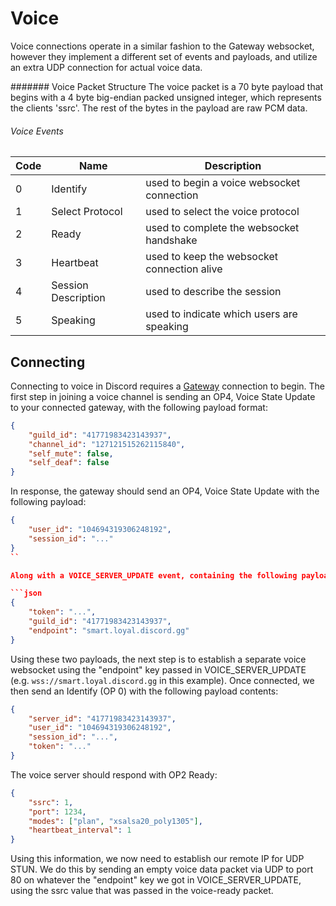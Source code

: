 # Voice

Voice connections operate in a similar fashion to the Gateway websocket, however they implement a different set of events and payloads, and utilize an extra UDP connection for actual voice data.

####### Voice Packet Structure
The voice packet is a 70 byte payload that begins with a 4 byte big-endian packed unsigned integer, which represents the clients 'ssrc'. The rest of the bytes in the payload are raw PCM data.

###### Voice Events

| Code | Name | Description |
|--------|----------|-----------------|
| 0 | Identify | used to begin a voice websocket connection |
| 1 | Select Protocol | used to select the voice protocol |
| 2 | Ready | used to complete the websocket handshake |
| 3 | Heartbeat | used to keep the websocket connection alive |
| 4 | Session Description | used to describe the session |
| 5 | Speaking | used to indicate which users are speaking |

## Connecting

Connecting to voice in Discord requires a [Gateway](#DOCS_GATEWAY) connection to begin. The first step in joining a voice channel is sending an OP4, Voice State Update to your connected gateway, with the following payload format:

```json
{
	"guild_id": "41771983423143937",
	"channel_id": "127121515262115840",
	"self_mute": false,
	"self_deaf": false
}
```

In response, the gateway should send an OP4, Voice State Update with the following payload:

```json
{
	"user_id": "104694319306248192",
	"session_id": "..."
}
``

Along with a VOICE_SERVER_UPDATE event, containing the following payload:

```json
{
	"token": "...",
	"guild_id": "41771983423143937",
	"endpoint": "smart.loyal.discord.gg"
}
```

Using these two payloads, the next step is to establish a separate voice websocket using the "endpoint" key passed in VOICE_SERVER_UPDATE (e.g. `wss://smart.loyal.discord.gg` in this example). Once connected, we then send an Identify (OP 0) with the following payload contents:

```json
{
	"server_id": "41771983423143937",
	"user_id": "104694319306248192",
	"session_id": "...",
	"token": "..."
}
```

The voice server should respond with OP2 Ready:

```json
{
	"ssrc": 1,
	"port": 1234,
	"modes": ["plan", "xsalsa20_poly1305"],
	"heartbeat_interval": 1
}
```

Using this information, we now need to establish our remote IP for UDP STUN. We do this by sending an empty voice data packet via UDP to port 80 on whatever the "endpoint" key we got in VOICE_SERVER_UPDATE, using the ssrc value that was passed in the voice-ready packet.





